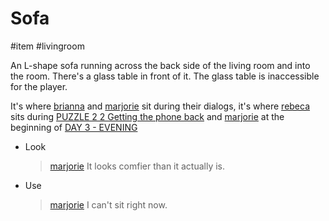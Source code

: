 # Sofa

#item #livingroom 

An L-shape sofa running across the back side of the living room and into the room. There's a glass table in front of it. The glass table is inaccessible for the player.

It's where [brianna](../characters/brianna.md) and [marjorie](../characters/marjorie.md) sit during their dialogs, it's where [rebeca](../characters/rebeca.md) sits during [PUZZLE 2 2 Getting the phone back](../gdd.md#PUZZLE%202%202%20Getting%20the%20phone%20back) and [marjorie](../characters/marjorie.md) at the beginning of [DAY 3 - EVENING](../gdd.md#DAY%203%20-%20EVENING)

- Look
	
	> [marjorie](../characters/marjorie.md)
	> It looks comfier than it actually is.
	
- Use
	
	> [marjorie](../characters/marjorie.md)
	> I can't sit right now.